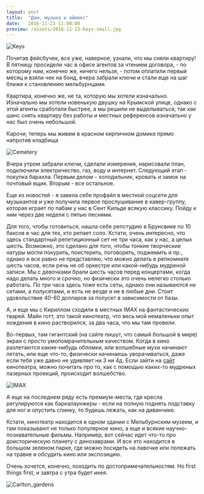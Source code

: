 ```yaml
---
layout: post
title:  "Дом, музыка и аймакс"
date:   2016-11-23 11:00:00
preview: /assets/2016-11-23-keys-small.jpg
---
```


![Keys](https://c6.staticflickr.com/6/5655/31070636541_fe42e4e675_b.jpg)

Почитав фейсбучек, все уже, наверное, узнали, что мы сняли квартиру! В пятницу просидели час в офисе агентов за чтением договора, - по которому нам, конечно же, ничего нельзя, - потом оплатили первый месяц и взяли чек на бонд, вчера забрали ключи и стали еще на шаг ближе к становлению мельбурнцами.

Квартира, конечно же, не та, которую мы хотели изначально. Изначально мы хотели новенькую двушку на Крымской улице, однако с этой агенты сработали быстрее, а мы решили не выделываться, так как шанс снять квартиру без работы и местных референсов изначально у нас был очень небольшой.

Карочи, теперь мы живем в красном кирпичном домике прямо напротив кладбища

![Cemetery](https://c4.staticflickr.com/6/5798/31184727755_3b0358b3c0_b.jpg)

Вчера утром забрали ключи, сделали измерения, нарисовали план, подключили электричество, газ, воду и интернет. Следующий этап - покупка барахла. Первым делом - холодильник, кровать и замок на почтовый ящик. Вторым - все остальное.

Еще из новостей - я завела себе профайл в местной соцсети для музыкантов и уже получила первое прослушивание в кавер-группу, которая играет по пабам у нас в Сент Кильде всякую классику. Пойду к ним через две недели с пятью песнями. 

Для того, чтобы готовиться, нашла себе репстудию в Брунсвике по 10 баксов в час для тех, кто репает соло. Кстати, очень интересно, что здесь стандартный репетиционный сет не три часа, как у нас, а целых шесть. Возможно, это сделано для того, чтобы тонкие творческие натуры могли покурить, поистерить, поговорить, поджемить и пр., однако я все равно не представляю, что можно делать в репкомнате шесть часов, если речь не об оркестре или какой-нибудь мудреной записи. Мы с девочками брали шесть часов перед концертами, когда надо делать много и срочно, но физически это очень нелегко столько работать.
По три часа здесь тоже есть сеты, однако они называются не сетами, а полусетами, и есть не везде и не в любые дни. Стоит удовольствие 40-60 долларов за полусет в зависимости от базы. 

А, и еще мы с Кириллом сходили в местных IMAX на фантастических тварей. Майн готт, это такой кинотеатр, что весь мой немаленьки опыт хождения в кино растворился, за два часа, что мы там провели.

Во-первых, там гигантский (на сайте пишут, что самый большой в мире) экран с просто умопомрачительным качеством. Когда в кино разлетаются какие-нибудь обломки, или волшебные мухи начинают летать, или еще что-то, физически начинаешь уворачиваться, даже если тебя уже давно не удивляет ни 3 ни 4д. Если зайти на [сайт](https://www.imaxmelbourne.com.au/) кинотеатра, можно почитать про то, как с помощью каких-то мудреных лазерных проекций, происходит волшебство.

![IMAX](https://c2.staticflickr.com/6/5599/31070623481_0798a29c1f_b.jpg)

А еще на последнем ряду есть премиум-места, где кресла регулируются как баркалаунжеры - если на полную поднять подставку для ног и опустить спинку, то будешь лежать, как на диванчике.

Кстати, кинотеатр находится в одном здании с Мельбурнским музеем, и там показывают не только популярное кино, а еще и всякие научно-познавательные фильмы. Например, вот сейчас идет что-то про доисторическую планету с динозаврами. И все это находится в большом зеленом парке, где можно посидеть на лавочке или полежать на травке и обсудить кино или экспозицию.

Очень хочется, конечно, походить по достопримечательностям. Но first things first, и завтра с утра будет икея. 

![Carlton_gardens](https://c6.staticflickr.com/6/5586/31070621341_4f4f0ca0c6_b.jpg)
